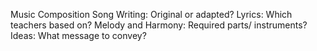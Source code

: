 Music Composition
Song Writing: Original or adapted?
Lyrics: Which teachers based on?
Melody and Harmony: Required parts/ instruments?
Ideas: What message to convey?
